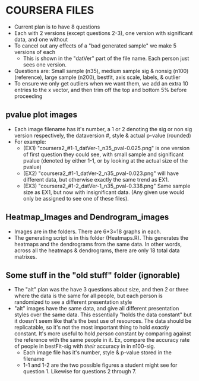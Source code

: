 COURSERA FILES
=================



* Current plan is to have 8 questions
* Each with 2 versions (except questions 2-3), one version with significant data, and one without
* To cancel out any effects of a "bad generated sample" we make 5 versions of each
	* This is shown in the "datVer" part of the file name. Each person just sees one version.
* Questions are: Small sample (n35), medium sample sig & nonsig (n100) (reference), large sample (n200), bestfit, axis scale, labels, & outlier
* To ensure we only get outliers when we want them, we add an extra 10 entries to the x vector, and then trim off the top and bottom 5% before proceeding


pvalue plot images
----------------
  * Each image filename has it's number, a 1 or 2 denoting the sig or non sig version respectively, the dataversion #, style & actual p-value (rounded)
  * For example: 
  	 * (EX1) "coursera2_#1-1_datVer-1_n35_pval-0.025.png" is one version of first question they could see, with small sample and significant pvalue (denoted by either 1-1, or by looking at the actual size of the pvalue)
  	 * (EX2) "coursera2_#1-1_datVer-2_n35_pval-0.023.png" will have different data, but otherwise exactly the same trend as EX1.
  	 * (EX3) "coursera2_#1-2_datVer-1_n35_pval-0.338.png" Same sample size as EX1, but now with insignificant data. (Any given use would only be assigned to see one of these files).


Heatmap_Images and Dendrogram_images
-----
* Images are in the folders. There are 6*3=18 graphs in each.
* The generating script is in this folder (Heatmaps.R). This generates the heatmaps and the dendrograms from the same data. In other words, across all the heatmaps & dendrograms, there are only 18 total data matrixes.

Some stuff in the "old stuff" folder (ignorable)
----------
* The "alt" plan was the have 3 questions about size, and then 2 or three where the data is the same for all people, but each person is randomized to see a different presentation style
* "alt" images have the same data, and give all different presentation styles over the same data. This essentially "holds the data constant" but it doesn't seem like that's the best use of resources. The data should be replicatable, so it's not the most important thing to hold *exactly* constant. It's more useful to hold *person* constant by comparing against the reference with the same people in it. Ex, compare the accuracy rate of people in bestFit-sig with *their* accuracy in in n100-sig. 
  * Each image file has it's number, style & p-value stored in the filename
  * 1-1 and 1-2 are the two possible figures a student might see for question 1. Likewise for questions 2 through 7.
  
  




